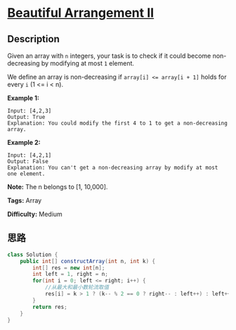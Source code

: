 # [Beautiful Arrangement II][title]

## Description

Given an array with `n` integers, your task is to check if it could become non-decreasing by modifying at most  `1` element.

We define an array is non-decreasing if `array[i] <= array[i + 1]` holds for every `i` (1 <= i < n).

**Example 1:**

```
Input: [4,2,3]
Output: True
Explanation: You could modify the first 4 to 1 to get a non-decreasing array.
```

**Example 2:**

```
Input: [4,2,1]
Output: False
Explanation: You can't get a non-decreasing array by modify at most one element.
```

**Note:** The n belongs to [1, 10,000].

**Tags:** Array

**Difficulty:** Medium

## 思路


``` java
class Solution {
    public int[] constructArray(int n, int k) {
        int[] res = new int[n];
        int left = 1, right = n;
        for(int i = 0; left <= right; i++) {
            //从最大和最小数轮流取值
            res[i] = k > 1 ? (k-- % 2 == 0 ? right-- : left++) : left++;
        }
        return res;
    }
}
```



[title]: https://leetcode.com/problems/beautiful-arrangement-ii
